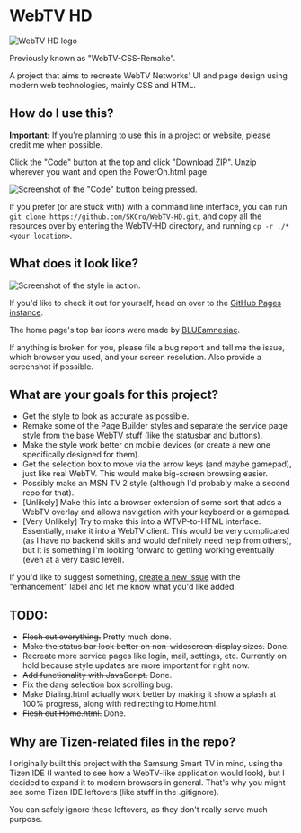 # WebTV HD
![WebTV HD logo](https://skcro.github.io/WebTV-HD/Logo.svg)

Previously known as "WebTV-CSS-Remake".
 
A project that aims to recreate WebTV Networks' UI and page design using modern web technologies, mainly CSS and HTML.

## How do I use this?
**Important:** If you're planning to use this in a project or website, please credit me when possible.
 
Click the "Code" button at the top and click "Download ZIP". Unzip wherever you want and open the PowerOn.html page.
 
![Screenshot of the "Code" button being pressed.](https://i.imgur.com/ObYTKH3.png)

 If you prefer (or are stuck with) with a command line interface, you can run ``git clone https://github.com/SKCro/WebTV-HD.git``, and copy all the resources over by entering the WebTV-HD directory, and running ``cp -r ./* <your location>``.

## What does it look like? 
![Screenshot of the style in action.](https://i.imgur.com/sU3F1Yd.png)

If you'd like to check it out for yourself, head on over to the [GitHub Pages instance](https://SKCro.github.io/WebTV-HD/PowerOn.html).

The home page's top bar icons were made by [BLUEamnesiac](https://www.deviantart.com/blueamnesiac/).

If anything is broken for you, please file a bug report and tell me the issue, which browser you used, and your screen resolution. Also provide a screenshot if possible.

## What are your goals for this project?
- Get the style to look as accurate as possible.
- Remake some of the Page Builder styles and separate the service page style from the base WebTV stuff (like the statusbar and buttons).
- Make the style work better on mobile devices (or create a new one specifically designed for them).
- Get the selection box to move via the arrow keys (and maybe gamepad), just like real WebTV. This would make big-screen browsing easier.
- Possibly make an MSN TV 2 style (although I'd probably make a second repo for that).
- \[Unlikely\] Make this into a browser extension of some sort that adds a WebTV overlay and allows navigation with your keyboard or a gamepad.
- \[Very Unlikely\] Try to make this into a WTVP-to-HTML interface. Essentially, make it into a WebTV client. This would be very complicated (as I have no backend skills and would definitely need help from others), but it is something I'm looking forward to getting working eventually (even at a very basic level).

If you'd like to suggest something, [create a new issue](https://github.com/SKCro/WebTV-HD/issues/new) with the "enhancement" label and let me know what you'd like added.

## TODO:
- ~~Flesh out everything.~~ Pretty much done.
- ~~Make the status bar look better on non-widescreen display sizes.~~ Done.
- Recreate more service pages like login, mail, settings, etc. Currently on hold because style updates are more important for right now.
- ~~Add functionality with JavaScript.~~ Done.
- Fix the dang selection box scrolling bug.
- Make Dialing.html actually work better by making it show a splash at 100% progress, along with redirecting to Home.html.
- ~~Flesh out Home.html.~~ Done.

## Why are Tizen-related files in the repo?
 I originally built this project with the Samsung Smart TV in mind, using the Tizen IDE (I wanted to see how a WebTV-like application would look), but I decided to expand it to modern browsers in general. That's why you might see some Tizen IDE leftovers (like stuff in the .gitignore).
 
 You can safely ignore these leftovers, as they don't really serve much purpose.
